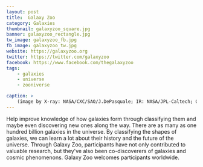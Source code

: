 ```yaml
---
layout: post
title:  Galaxy Zoo
category: Galaxies
thumbnail: galaxyzoo_square.jpg
banner: galaxyzoo_rectangle.jpg
tw_image: galaxyzoo_fb.jpg
fb_image: galaxyzoo_tw.jpg
website: https://galaxyzoo.org
twitter: https://twitter.com/galaxyzoo
facebook: https://www.facebook.com/thegalaxyzoo
tags: 
    - galaxies
    - universe
    - zooniverse

caption: >
    (image by X-ray: NASA/CXC/SAO/J.DePasquale; IR: NASA/JPL-Caltech; Optical: NASA/STScI)
---
```

Help improve knowledge of how galaxies form through classifying them and maybe even discovering new ones along the way. There are as many as one hundred billion galaxies in the universe. By classifying the shapes of galaxies, we can learn a lot about their history and the future of the universe. Through Galaxy Zoo, participants have not only contributed to valuable research, but they've also been co-discoverers of galaxies and cosmic phenomenons. Galaxy Zoo welcomes participants worldwide.